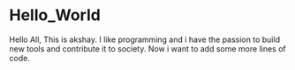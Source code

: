 # Hello_World
Hello All,
This is akshay. I like programming and i have the passion to build new tools and contribute it to society.
Now i want to add some more lines of code.
